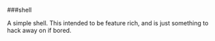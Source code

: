 ###shell

A simple shell. This intended to be feature rich, and is just something to hack away
on if bored.
